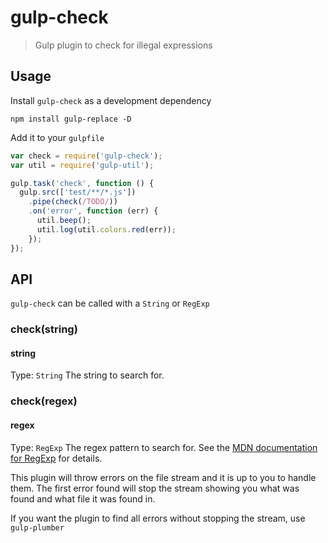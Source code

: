 # gulp-check
> Gulp plugin to check for illegal expressions

## Usage

Install `gulp-check` as a development dependency
```shell
npm install gulp-replace -D
```

Add it to your `gulpfile`
```javascript
var check = require('gulp-check');
var util = require('gulp-util');

gulp.task('check', function () {
  gulp.src(['test/**/*.js'])
    .pipe(check(/TODO/))
    .on('error', function (err) {
      util.beep();
      util.log(util.colors.red(err));
    });
});
```

## API
`gulp-check` can be called with a `String` or `RegExp`

### check(string)
#### string
Type: `String`
The string to search for.

### check(regex)
#### regex
Type: `RegExp`
The regex pattern to search for. See the [MDN documentation for RegExp](https://developer.mozilla.org/en-US/docs/Web/JavaScript/Reference/Global_Objects/RegExp) for details.

This plugin will throw errors on the file stream and it is up to you to handle them. The first error found will stop the stream showing you what was found and what file it was found in.

If you want the plugin to find all errors without stopping the stream, use `gulp-plumber`